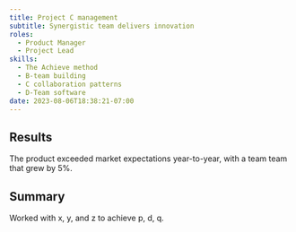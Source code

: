 ```yaml
---
title: Project C management
subtitle: Synergistic team delivers innovation
roles:
  - Product Manager
  - Project Lead
skills:
  - The Achieve method
  - B-team building
  - C collaboration patterns
  - D-Team software
date: 2023-08-06T18:38:21-07:00
---
```



## Results

The product exceeded market expectations year-to-year,
with a team team that grew by 5%.

## Summary

Worked with x, y, and z to achieve p, d, q.

